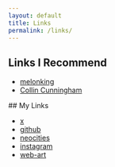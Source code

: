 ```yaml
---
layout: default
title: Links
permalink: /links/
---
```


<div class="links-container" markdown="1">
<div markdown="1">

## Links I Recommend

- [melonking](https://melonking.net/)
- [Collin Cunningham](https://www.collinmel.com/)

</div>

<div markdown="1">
## My Links

- [x](https://www.x.com/6962726168696d)
- [github](https://github.com/icodeweb)
- [neocities](https://neocities.org/site/icodeweb)
- [instagram](https://instagram.com/i.ismail98)
- [web-art](https://icodeweb.github.io/web-art/)

</div>
</div>

